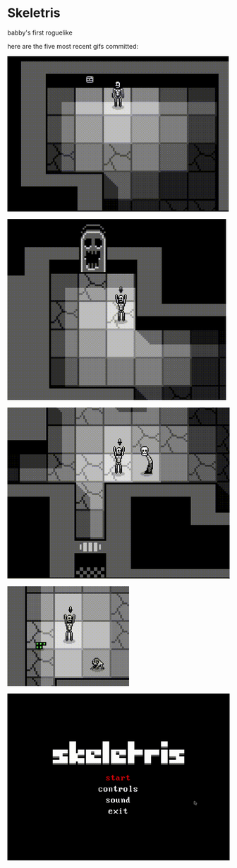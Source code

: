 # Skeletris
babby's first roguelike

here are the five most recent gifs committed:

![144_sign_graphic.gif](gifs/144_sign_graphic.gif?raw=true "144_sign_graphic")

![143_frog_boss_is_back.gif](gifs/143_frog_boss_is_back.gif?raw=true "143_frog_boss_is_back")

![142_multi_part_dialog.gif](gifs/142_multi_part_dialog.gif?raw=true "142_multi_part_dialog")

![141_small_frog.gif](gifs/141_small_frog.gif?raw=true "141_small_frog")

![140_skeletris_title_screen.gif](gifs/140_skeletris_title_screen.gif?raw=true "140_skeletris_title_screen")

